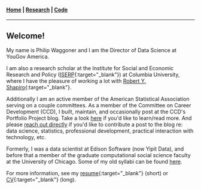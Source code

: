 #### [Home](https://pdwaggoner.github.io) | [Research](/Research.md) | [Code](/Code.md)
___________

## Welcome!

My name is Philip Waggoner and I am the Director of Data Science at YouGov America.

I am also a research scholar at the Institute for Social and Economic Research and Policy ([ISERP](http://iserp.columbia.edu/people/philip-d-waggoner){:target="_blank"}) at Columbia University, where I have the pleasure of working a lot with [Robert Y. Shapiro](https://www.sipa.columbia.edu/faculty-research/faculty-directory/robert-shapiro){:target="_blank"}.

Additionally I am an active member of the American Statistical Association serving on a couple committees. As a member of the Committee on Career Development (CCD), I built, maintain, and occasionally post at the CCD's Portfolio Project blog. Take a look [here](https://ccdportfolio.netlify.app/) if you'd like to learn/read more. And please [reach out directly](mailto:philip.waggoner@yougov.com) if you'd like to contribute a post to the blog re: data science, statistics, professional development, practical interaction with technology, etc.

Formerly, I was a data scientist at Edison Software (now Yipit Data), and before that a member of the graduate computational social science faculty at the University of Chicago. Some of my old syllabi can be found [here](/Teach.md).

For more information, see my [resume](https://www.dropbox.com/s/0eq237s7arqh7yv/Philip%20Waggoner_Resume.pdf?dl=0){:target="_blank"} (short) or [CV](https://www.dropbox.com/s/ikt228v5lmobro2/Philip%20Waggoner_CV.pdf?dl=0){:target="_blank"} (long).

